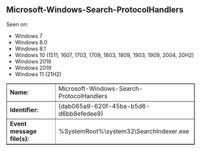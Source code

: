 ## Microsoft-Windows-Search-ProtocolHandlers

Seen on:
* Windows 7
* Windows 8.0
* Windows 8.1
* Windows 10 (1511, 1607, 1703, 1709, 1803, 1809, 1903, 1909, 2004, 20H2)
* Windows 2016
* Windows 2019
* Windows 11 (21H2)

<table border="1" class="docutils">
  <tbody>
    <tr>
      <td><b>Name:</b></td>
      <td>Microsoft-Windows-Search-ProtocolHandlers</td>
    </tr>
    <tr>
      <td><b>Identifier:</b></td>
      <td>{dab065a9-620f-45ba-b5d6-d6bb8efedee9}</td>
    </tr>
    <tr>
      <td><b>Event message file(s):</b></td>
      <td>%SystemRoot%\system32\SearchIndexer.exe</td>
    </tr>
  </tbody>
</table>

&nbsp;

